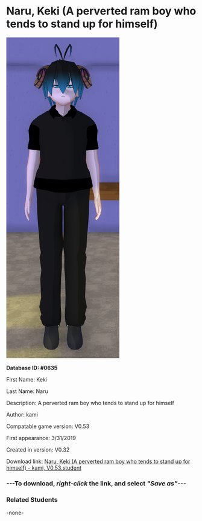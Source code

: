 # Naru, Keki (A perverted ram boy who tends to stand up for himself)

<img src="../../Files/Images/Naru, Keki (A perverted ram boy who tends to stand up for himself).png" title="Naru, Keki (A perverted ram boy who tends to stand up for himself) - kami, V0.53">

**Database ID: #0635**

First Name: Keki

Last Name: Naru

Description: A perverted ram boy who tends to stand up for himself

Author: kami

Compatable game version: V0.53

First appearance: 3/31/2019

Created in version: V0.32

Download link: <a href="https://raw.githubusercontent.com/Arbiter1223/Daigaku-Gurashi-Custom-Students/master/Files/Student%20Files/Naru%2C%20Keki%20(A%20perverted%20ram%20boy%20who%20tends%20to%20stand%20up%20for%20himself)%20-%20kami%2C%20V0.53.student">Naru, Keki (A perverted ram boy who tends to stand up for himself) - kami, V0.53.student</a>

### ---**To download, _right-click_ the link, and select _"Save as"_**---

### Related Students

-none-

